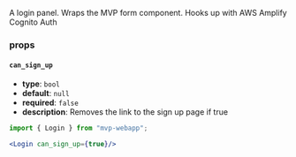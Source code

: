 A login panel. Wraps the MVP form component. Hooks up with AWS Amplify Cognito Auth

### props
#### `can_sign_up`
- **type**: `bool`
- **default**: `null`
- **required**: `false`
- **description**: Removes the link to the sign up page if true

```jsx
import { Login } from "mvp-webapp";

<Login can_sign_up={true}/>
```